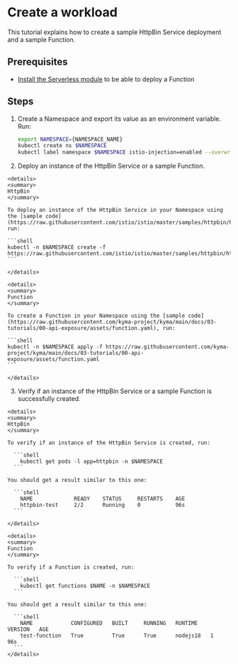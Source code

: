 # Create a workload

This tutorial explains how to create a sample HttpBin Service deployment and a sample Function.

## Prerequisites
- [Install the Serverless module](https://github.com/kyma-project/serverless-manager/blob/main/docs/contributor/01-10-manual-installation-on-k3d.md) to be able to deploy a Function

## Steps

1. Create a Namespace and export its value as an environment variable. Run:

   ```bash
   export NAMESPACE={NAMESPACE_NAME}
   kubectl create ns $NAMESPACE
   kubectl label namespace $NAMESPACE istio-injection=enabled --overwrite
   ```
2. Deploy an instance of the HttpBin Service or a sample Function.
   
  <div tabs name="create">

    <details>
    <summary>
    HttpBin
    </summary>

    To deploy an instance of the HttpBin Service in your Namespace using the [sample code](https://raw.githubusercontent.com/istio/istio/master/samples/httpbin/httpbin.yaml), run:

    ```shell
    kubectl -n $NAMESPACE create -f https://raw.githubusercontent.com/istio/istio/master/samples/httpbin/httpbin.yaml
    ```

    </details>

    <details>
    <summary>
    Function
    </summary>

    To create a Function in your Namespace using the [sample code](https://raw.githubusercontent.com/kyma-project/kyma/main/docs/03-tutorials/00-api-exposure/assets/function.yaml), run:

    ```shell
    kubectl -n $NAMESPACE apply -f https://raw.githubusercontent.com/kyma-project/kyma/main/docs/03-tutorials/00-api-exposure/assets/function.yaml
    ```

    </details>
  </div>

3. Verify if an instance of the HttpBin Service or a sample Function is successfully created.
   
  <div tabs name="verify">

    <details>
    <summary>
    HttpBin
    </summary>

    To verify if an instance of the HttpBin Service is created, run:

      ```shell
        kubectl get pods -l app=httpbin -n $NAMESPACE
      ```
    
    You should get a result similar to this one:
    
      ```shell
        NAME             READY    STATUS     RESTARTS    AGE
        httpbin-test     2/2      Running    0           96s
      ```

    </details>

    <details>
    <summary>
    Function
    </summary>

    To verify if a Function is created, run:

      ```shell
        kubectl get functions $NAME -n $NAMESPACE
      ```

    You should get a result similar to this one:
    
      ```shell
        NAME            CONFIGURED   BUILT     RUNNING   RUNTIME    VERSION   AGE
        test-function   True         True      True      nodejs18   1         96s
      ```
    </details>
  </div>
